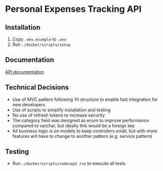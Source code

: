 # Personal Expenses Tracking API

## Installation

1. Copy `.env.example` to `.env`
2. Run `./docker/scripts/setup`

## Documentation
[API documentation](API.md)

## Technical Decisions

- Use of MVC pattern following Yii structure to enable fast integration for new developers
- Use of scripts to simplify installation and testing 
- No use of refresh tokens to increase security
- The category field was designed as enum to improve performance compared to varchar, but ideally this would be a foreign key
- All business logic is on models to keep controllers small, but with more features will have to change to another pattern (e.g. service pattern)


## Testing

- Run `./docker/scripts/codecept run` to execute all tests
